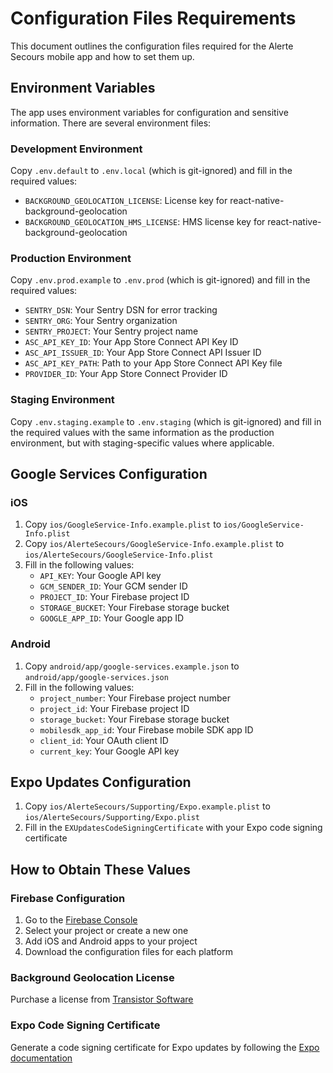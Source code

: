 # Configuration Files Requirements

This document outlines the configuration files required for the Alerte Secours mobile app and how to set them up.

## Environment Variables

The app uses environment variables for configuration and sensitive information. There are several environment files:

### Development Environment

Copy `.env.default` to `.env.local` (which is git-ignored) and fill in the required values:

- `BACKGROUND_GEOLOCATION_LICENSE`: License key for react-native-background-geolocation
- `BACKGROUND_GEOLOCATION_HMS_LICENSE`: HMS license key for react-native-background-geolocation

### Production Environment

Copy `.env.prod.example` to `.env.prod` (which is git-ignored) and fill in the required values:

- `SENTRY_DSN`: Your Sentry DSN for error tracking
- `SENTRY_ORG`: Your Sentry organization
- `SENTRY_PROJECT`: Your Sentry project name
- `ASC_API_KEY_ID`: Your App Store Connect API Key ID
- `ASC_API_ISSUER_ID`: Your App Store Connect API Issuer ID
- `ASC_API_KEY_PATH`: Path to your App Store Connect API Key file
- `PROVIDER_ID`: Your App Store Connect Provider ID

### Staging Environment

Copy `.env.staging.example` to `.env.staging` (which is git-ignored) and fill in the required values with the same information as the production environment, but with staging-specific values where applicable.

## Google Services Configuration

### iOS

1. Copy `ios/GoogleService-Info.example.plist` to `ios/GoogleService-Info.plist`
2. Copy `ios/AlerteSecours/GoogleService-Info.example.plist` to `ios/AlerteSecours/GoogleService-Info.plist`
3. Fill in the following values:
   - `API_KEY`: Your Google API key
   - `GCM_SENDER_ID`: Your GCM sender ID
   - `PROJECT_ID`: Your Firebase project ID
   - `STORAGE_BUCKET`: Your Firebase storage bucket
   - `GOOGLE_APP_ID`: Your Google app ID

### Android

1. Copy `android/app/google-services.example.json` to `android/app/google-services.json`
2. Fill in the following values:
   - `project_number`: Your Firebase project number
   - `project_id`: Your Firebase project ID
   - `storage_bucket`: Your Firebase storage bucket
   - `mobilesdk_app_id`: Your Firebase mobile SDK app ID
   - `client_id`: Your OAuth client ID
   - `current_key`: Your Google API key

## Expo Updates Configuration

1. Copy `ios/AlerteSecours/Supporting/Expo.example.plist` to `ios/AlerteSecours/Supporting/Expo.plist`
2. Fill in the `EXUpdatesCodeSigningCertificate` with your Expo code signing certificate

## How to Obtain These Values

### Firebase Configuration

1. Go to the [Firebase Console](https://console.firebase.google.com/)
2. Select your project or create a new one
3. Add iOS and Android apps to your project
4. Download the configuration files for each platform

### Background Geolocation License

Purchase a license from [Transistor Software](https://www.transistorsoft.com/shop/products/react-native-background-geolocation)

### Expo Code Signing Certificate

Generate a code signing certificate for Expo updates by following the [Expo documentation](https://docs.expo.dev/eas-update/code-signing/)